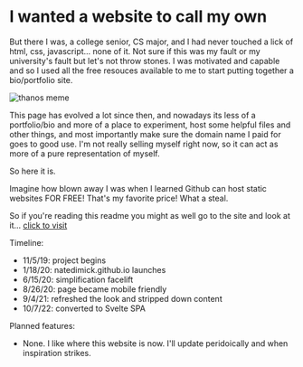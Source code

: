 
# I wanted a website to call my own

But there I was, a college senior, CS major, and I had never touched a lick of html, css, javascript... none of it. Not sure if this was my fault or my university's fault but let's not throw stones. I was motivated and capable and so I used all the free resouces available to me to start putting together a bio/portfolio site.

![thanos meme](https://i.imgflip.com/356zn0.png)

This page has evolved a lot since then, and nowadays its less of a portfolio/bio and more of a place to experiment, host some helpful files and other things, and most importantly make sure the domain name I paid for goes to good use. I'm not really selling myself right now, so it can act as more of a pure representation of myself.

So here it is.

Imagine how blown away I was when I learned Github can host static websites FOR FREE! That's my favorite price! What a steal.

So if you're reading this readme you might as well go to the site and look at it... [click to visit](natedimick.github.io)

Timeline:

* 11/5/19: project begins
* 1/18/20: natedimick.github.io launches
* 6/15/20: simplification facelift
* 8/26/20: page became mobile friendly
* 9/4/21: refreshed the look and stripped down content
* 10/7/22: converted to Svelte SPA

Planned features:

* None. I like where this website is now. I'll update peridoically and when inspiration strikes.
